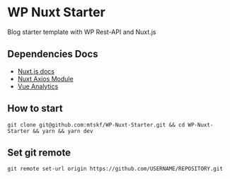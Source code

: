 # WP Nuxt Starter

Blog starter template with WP Rest-API and Nuxt.js

## Dependencies Docs
- [Nuxt.js docs](https://nuxtjs.org/guide)
- [Nuxt Axios Module](https://axios.nuxtjs.org/)
- [Vue Analytics](https://matteogabriele.gitbooks.io/vue-analytics/)


## How to start
```
git clone git@github.com:mtskf/WP-Nuxt-Starter.git && cd WP-Nuxt-Starter && yarn && yarn dev
```


## Set git remote
```
git remote set-url origin https://github.com/USERNAME/REPOSITORY.git
```
